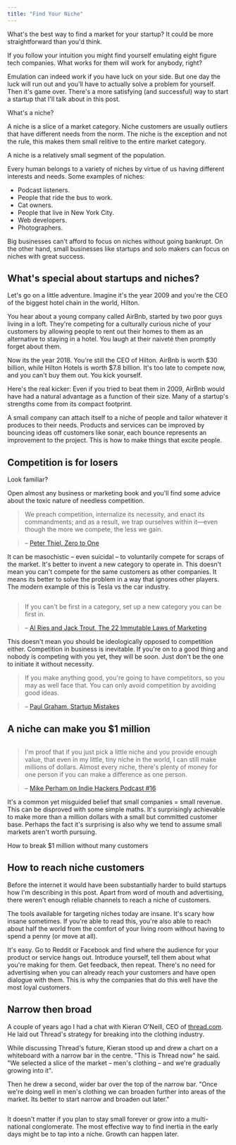 ```yaml
---
title: "Find Your Niche"
---
```


What's the best way to find a market for your startup? It could be more straightforward than you'd think.

If you follow your intuition you might find yourself emulating eight figure tech companies. What works for them will work for anybody, right? 

Emulation can indeed work if you have luck on your side. But one day the luck will run out and you'll have to actually solve a problem for yourself. Then it's game over. There's a more satisfying (and successful) way to start a startup that I'll talk about in this post.

<div class="image">
  <img src="http://a.nosaj.io/niche/niche-definition.jpg" alt="" />
  <div class="caption">What's a niche?</div>
</div>

A niche is a slice of a market category. Niche customers are usually outliers that have different needs from the norm. The niche is the exception and not the rule, this makes them small relitive to the entire market category. 

<div class="image">
  <img src="http://a.nosaj.io/niche/niche-visualised.png" alt="" />
  <div class="caption">A niche is a relatively small segment of the population.</div>
</div>

Every human belongs to a variety of niches by virtue of us having different interests and needs. Some examples of niches:

- Podcast listeners.
- People that ride the bus to work.
- Cat owners.
- People that live in New York City.
- Web developers.
- Photographers.

Big businesses can't afford to focus on niches without going bankrupt. On the other hand, small businesses like startups and solo makers can focus on niches with great success. 


## What's special about startups and niches?

Let's go on a little adventure. Imagine it's the year 2009 and you're the CEO of the biggest hotel chain in the world, Hilton.

You hear about a young company called AirBnb, started by two poor guys living in a loft. They're competing for a culturally curious niche of your customers by allowing people to rent out their homes to them as an alternative to staying in a hotel. You laugh at their naiveté then promptly forget about them.

Now its the year 2018. You're still the CEO of Hilton. AirBnb is worth $30 billion, while Hilton Hotels is worth $7.8 billion. It's too late to compete now, and you can't buy them out. You kick yourself.

Here's the real kicker: Even if you tried to beat them in 2009, AirBnb would have had a natural advantage as a function of their size. Many of a startup's strengths come from its compact footprint.

A small company can attach itself to a niche of people and tailor whatever it produces to their needs. Products and services can be improved by bouncing ideas off customers like sonar, each bounce represents an improvement to the project. This is how to make things that excite people.

## Competition is for losers
<div class="image">
  <img src="http://a.nosaj.io/niche/escalator.gif" alt="" />
  <div class="caption">Look familiar?</div>
</div>

Open almost any business or marketing book and you'll find some advice about the toxic nature of needless competition.

> We preach competition, internalize its necessity, and enact its commandments; and as a result, we trap ourselves within it—even though the more we compete, the less we gain. 

> – [Peter Thiel, Zero to One](https://www.amazon.co.uk/Zero-One-Notes-Startups-Future/dp/0804139296)

It can be masochistic – even suicidal – to voluntarily compete for scraps of the market. It's better to invent a new category to operate in. This doesn't mean you can't compete for the same customers as other companies. It means its better to solve the problem in a way that ignores other players. The modern example of this is Tesla vs the car industry.

<div class="image">
  <img src="http://a.nosaj.io/niche/tesla-meme.jpg" alt="" />
</div>

> If you can't be first in a category, set up a new category you can be first in.

> – [Al Ries and Jack Trout, The 22 Immutable Laws of Marketing](https://www.amazon.co.uk/22-Immutable-Laws-Marketing/dp/1861976100)

This doesn't mean you should be ideologically opposed to competition either. Competition in business is inevitable. If you're on to a good thing and nobody is competing with you yet, they will be soon. Just don't be the one to initiate it without necessity.

> If you make anything good, you're going to have competitors, so you may as well face that. You can only avoid competition by avoiding good ideas.

> – [Paul Graham, Startup Mistakes](http://paulgraham.com/startupmistakes.html)

## A niche can make you $1 million

<div class="image">
  <img src="http://a.nosaj.io/niche/moneybed.jpeg" alt="" />
  <div class="caption"></div>
</div>

> I'm proof that if you just pick a little niche and you provide enough value, that even in my little, tiny niche in the world, I can still make millions of dollars. Almost every niche, there's plenty of money for one person if you can make a difference as one person.

> – [Mike Perham on Indie Hackers Podcast #16](https://www.indiehackers.com/podcast/016-mike-perham-of-sidekiq#1229.767)

It's a common yet misguided belief that small companies = small revenue. This can be disproved with some simple maths. It's surprisingly achievable to make more than a million dollars with a small but committed customer base. Perhaps the fact it's surprising is also why we tend to assume small markets aren't worth pursuing.

<div class="image">
  <img src="http://a.nosaj.io/niche/niche-calculations.png" alt="" />
  <div class="caption">How to break $1 million without many customers</div>
</div>

## How to reach niche customers

Before the internet it would have been substantially harder to build startups how I'm describing in this post. Apart from word of mouth and advertising, there weren't enough reliable channels to reach a niche of customers.

The tools available for targeting niches today are insane. It's scary how insane sometimes. If you're able to read this, you're also able to reach about half the world from the comfort of your living room without having to spend a penny (or move at all).

It's easy. Go to Reddit or Facebook and find where the audience for your product or service hangs out. Introduce yourself, tell them about what you're making for them. Get feedback, then repeat. There's no need for advertising when you can already reach your customers and have open dialogue with them. This is why the companies that do this well have the most loyal customers.

## Narrow then broad

A couple of years ago I had a chat with Kieran O'Neill, CEO of [thread.com](http://www.thread.com). He laid out Thread's strategy for breaking into the clothing industry.

While discussing Thread's future, Kieran stood up and drew a chart on a whiteboard with a narrow bar in the centre. "This is Thread now" he said. "We selected a slice of the market – men's clothing – and we're gradually growing into it".

Then he drew a second, wider bar over the top of the narrow bar. "Once we're doing well in men's clothing we can broaden further into areas of the market. Its better to start narrow and broaden out later."

<div class="image">
  <img src="http://a.nosaj.io/niche/narrow-then-broad.png" alt="" />
  <div class="caption"></div>
</div>

It doesn't matter if you plan to stay small forever or grow into a multi-national conglomerate. The most effective way to find inertia in the early days might be to tap into a niche. Growth can happen later.
